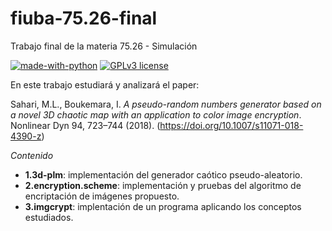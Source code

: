 # fiuba-75.26-final
Trabajo final de la materia 75.26 - Simulación  

[![made-with-python](https://img.shields.io/badge/Made%20with-Python-1f425f.svg)](https://www.python.org/)
[![GPLv3 license](https://img.shields.io/badge/License-GPLv3-blue.svg)](http://perso.crans.org/besson/LICENSE.html)  


En este trabajo estudiará y analizará el paper:

Sahari, M.L., Boukemara, I. *A pseudo-random numbers generator based on a novel 3D chaotic map with an application to color image encryption*. Nonlinear Dyn 94, 723–744 (2018). (https://doi.org/10.1007/s11071-018-4390-z) 


*Contenido*  
* **1.3d-plm**: implementación del generador caótico pseudo-aleatorio.
* **2.encryption.scheme**: implementación y pruebas del algoritmo de encriptación de imágenes propuesto.
* **3.imgcrypt**: implentación de un programa aplicando los conceptos estudiados.
